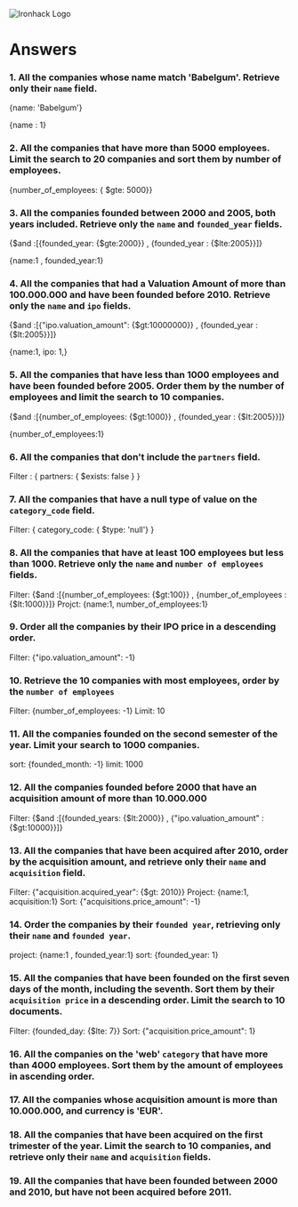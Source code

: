 ![Ironhack Logo](https://i.imgur.com/1QgrNNw.png)

# Answers

### 1. All the companies whose name match 'Babelgum'. Retrieve only their `name` field.

<!-- Filter -->
{name: 'Babelgum'}
<!-- project -->
{name : 1}

### 2. All the companies that have more than 5000 employees. Limit the search to 20 companies and sort them by **number of employees**.

<!-- Filer  -->
{number_of_employees: { $gte: 5000}}
<!-- sort  -->


### 3. All the companies founded between 2000 and 2005, both years included. Retrieve only the `name` and `founded_year` fields.

<!-- Filter -->
{$and :[{founded_year: {$gte:2000}} , {founded_year
: {$lte:2005}}]}
<!-- projekt -->
{name:1 , founded_year:1}

### 4. All the companies that had a Valuation Amount of more than 100.000.000 and have been founded before 2010. Retrieve only the `name` and `ipo` fields.

<!-- Filer -->
{$and :[{"ipo.valuation_amount": {$gt:10000000}} , {founded_year
: {$lt:2005}}]}
<!-- Projet -->
{name:1, ipo: 1,} 

### 5. All the companies that have less than 1000 employees and have been founded before 2005. Order them by the number of employees and limit the search to 10 companies.

<!-- Filter -->
{$and :[{number_of_employees: {$gt:1000}} , {founded_year
: {$lt:2005}}]}
<!-- Sort -->
{number_of_employees:1}
<!-- Your Code Goes Here -->

### 6. All the companies that don't include the `partners` field.
Filter : { partners: { $exists: false } }

<!-- Your Code Goes Here -->

### 7. All the companies that have a null type of value on the `category_code` field.
Filter: { category_code: { $type: 'null'} }

<!-- Your Code Goes Here -->

### 8. All the companies that have at least 100 employees but less than 1000. Retrieve only the `name` and `number of employees` fields.

<!-- Your Code Goes Here -->
Filter: {$and :[{number_of_employees: {$gt:100}} , {number_of_employees
: {$lt:1000}}]}
Projct: {name:1, number_of_employees:1}

### 9. Order all the companies by their IPO price in a descending order.
Filter: {"ipo.valuation_amount": -1}

<!-- Your Code Goes Here -->

### 10. Retrieve the 10 companies with most employees, order by the `number of employees`
Filter: {number_of_employees: -1}
Limit: 10

<!-- Your Code Goes Here -->

### 11. All the companies founded on the second semester of the year. Limit your search to 1000 companies.

sort: {founded_month: -1}
limit: 1000
<!-- Your Code Goes Here -->

### 12. All the companies founded before 2000 that have an acquisition amount of more than 10.000.000

<!-- Your Code Goes Here -->
Filter: {$and :[{founded_years: {$lt:2000}} , {"ipo.valuation_amount"
: {$gt:10000}}]}

### 13. All the companies that have been acquired after 2010, order by the acquisition amount, and retrieve only their `name` and `acquisition` field.
Filter: {"acquisition.acquired_year": {$gt: 2010}}
Project: {name:1, acquisition:1}
Sort: {"acquisitions.price_amount": -1}

<!-- Your Code Goes Here -->

### 14. Order the companies by their `founded year`, retrieving only their `name` and `founded year`.
project: {name:1 , founded_year:1}
sort: {founded_year: 1}

<!-- Your Code Goes Here -->

### 15. All the companies that have been founded on the first seven days of the month, including the seventh. Sort them by their `acquisition price` in a descending order. Limit the search to 10 documents.

Filter: {founded_day: {$lte: 7}}
Sort: {"acquisition.price_amount": 1}

<!-- Your Code Goes Here -->

### 16. All the companies on the 'web' `category` that have more than 4000 employees. Sort them by the amount of employees in ascending order.

<!-- Your Code Goes Here -->

### 17. All the companies whose acquisition amount is more than 10.000.000, and currency is 'EUR'.

<!-- Your Code Goes Here -->

### 18. All the companies that have been acquired on the first trimester of the year. Limit the search to 10 companies, and retrieve only their `name` and `acquisition` fields.

<!-- Your Code Goes Here -->

### 19. All the companies that have been founded between 2000 and 2010, but have not been acquired before 2011.

<!-- Your Code Goes Here -->
